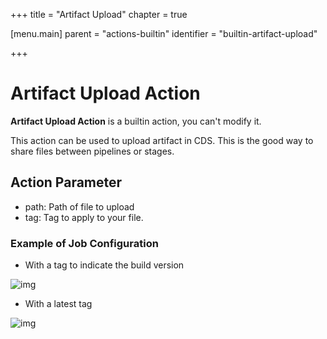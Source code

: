 +++
title = "Artifact Upload"
chapter = true

[menu.main]
parent = "actions-builtin"
identifier = "builtin-artifact-upload"

+++

# Artifact Upload Action

**Artifact Upload Action** is a builtin action, you can't modify it.

This action can be used to upload artifact in CDS. This is the good way to share files between pipelines or stages.

## Action Parameter
* path: Path of file to upload
* tag: Tag to apply to your file.

### Example of Job Configuration

* With a tag to indicate the build version

![img](/img/actions/artifact_upload_version.png)

* With a latest tag

![img](/img/actions/artifact_upload_latest.png)
